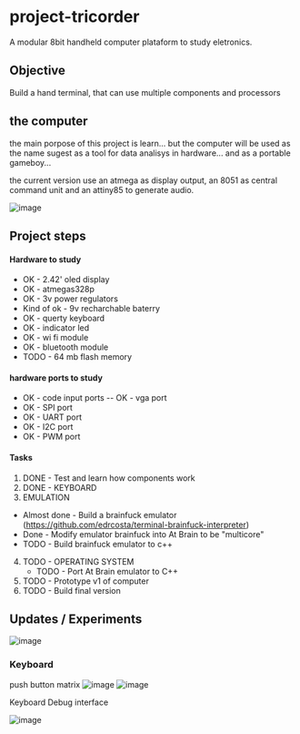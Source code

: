 # project-tricorder

A modular 8bit handheld computer plataform to study eletronics. 

## Objective 

Build a hand terminal, that can use multiple components and processors

## the computer 

the main porpose of this project is learn... but the computer will be used as the name sugest as a tool for data analisys in hardware... and as a portable gameboy... 

the current version use an atmega as display output, an 8051 as central command unit and an attiny85 to generate audio.

![image](https://user-images.githubusercontent.com/3594012/120138173-59cbdb80-c1ac-11eb-972d-1aee753b2ce7.png)

## Project steps 

#### Hardware to study 

- OK - 2.42' oled display 
- OK - atmegas328p 
- OK - 3v power regulators 
- Kind of ok - 9v recharchable baterry 
- OK - querty keyboard 
- OK - indicator led 
- OK - wi fi module 
- OK - bluetooth module
- TODO - 64 mb flash memory 


#### hardware ports to study 

- OK - code input ports
-- OK - vga port 
- OK - SPI port 
- OK - UART port 
- OK - I2C port 
- OK - PWM port 

#### Tasks

1. DONE - Test and learn how components work 
2. DONE - KEYBOARD 
3. EMULATION 
  - Almost done - Build a brainfuck emulator  (https://github.com/edrcosta/terminal-brainfuck-interpreter)
  - Done - Modify emulator brainfuck into At Brain to be "multicore" 
  - TODO - Build brainfuck emulator to c++
4. TODO - OPERATING SYSTEM 
   - TODO - Port At Brain emulator to C++  
5. TODO - Prototype v1 of computer
6. TODO - Build final version 

## Updates / Experiments

![image](https://user-images.githubusercontent.com/3594012/118572034-d3e47500-b755-11eb-8b06-7ed4595c64fc.png)

### Keyboard 

push button matrix 
![image](https://user-images.githubusercontent.com/3594012/118571406-553b0800-b754-11eb-9af5-ffc90810b4da.png)
![image](https://user-images.githubusercontent.com/3594012/118571421-5cfaac80-b754-11eb-88ae-4f1f8d5be271.png)

Keyboard Debug interface 

![image](https://user-images.githubusercontent.com/3594012/118571481-89162d80-b754-11eb-8d5a-9121adab3d9a.png)
